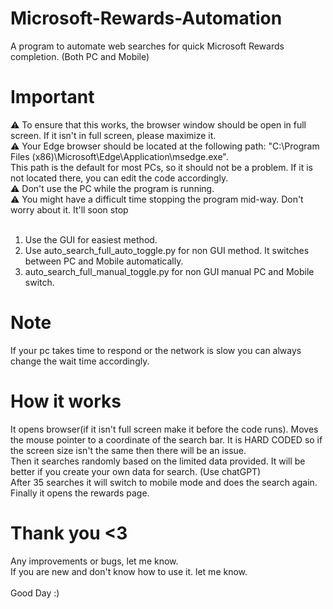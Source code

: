 # Microsoft-Rewards-Automation
A program to automate web searches for quick Microsoft Rewards completion. (Both PC and Mobile)

# Important
⚠️ To ensure that this works, the browser window should be open in full screen. If it isn't in full screen, please maximize it. <Br>
⚠️ Your Edge browser should be located at the following path: "C:\Program Files (x86)\Microsoft\Edge\Application\msedge.exe". <Br>
This path is the default for most PCs, so it should not be a problem. If it is not located there, you can edit the code accordingly. <Br>
⚠️ Don't use the PC while the program is running. <Br> 
⚠️ You might have a difficult time stopping the program mid-way. Don't worry about it. It'll soon stop <Br> <Br>

1. Use the GUI for easiest method.
2. Use auto_search_full_auto_toggle.py for non GUI method. It switches between PC and Mobile automatically.
3. auto_search_full_manual_toggle.py for non GUI manual PC and Mobile switch.




# Note
If your pc takes time to respond or the network is slow you can always change the wait time accordingly. 


# How it works
It opens browser(if it isn't full screen make it before the code runs). Moves the mouse pointer to a coordinate of the search bar.
It is HARD CODED so if the screen size isn't the same then there will be an issue. <Br>
Then it searches randomly based on the limited data provided. It will be better if you create your own data for search. (Use chatGPT) <Br>
After 35 searches it will switch to mobile mode and does the search again. <Br>
Finally it opens the rewards page.

# Thank you <3

Any improvements or bugs, let me know. <Br>
If you are new and don't know how to use it. let me know. <Br> <Br>
Good Day :)

